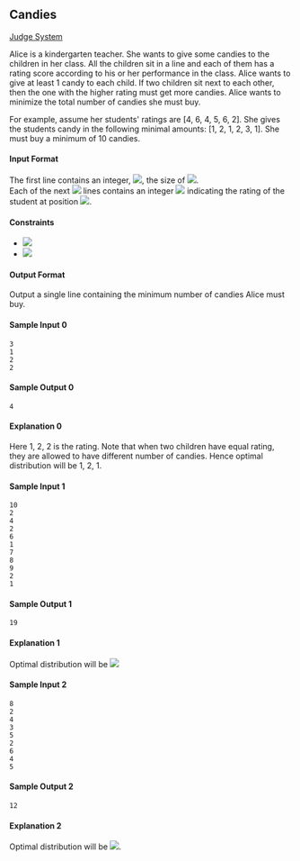 ## Candies

[Judge System](https://www.hackerrank.com/challenges/candies/problem)

Alice is a kindergarten teacher. She wants to give some candies to the children in her class.  All the children sit in a line and each of them has a rating score according to his or her performance in the class.  Alice wants to give at least 1 candy to each child. If two children sit next to each other, then the one with the higher rating must get more candies. Alice wants to minimize the total number of candies she must buy.

For example, assume her students' ratings are [4, 6, 4, 5, 6, 2]. She gives the students candy in the following minimal amounts: [1, 2, 1, 2, 3, 1]. She must buy a minimum of 10 candies.

#### Input Format

The first line contains an integer, <img src="https://latex.codecogs.com/svg.latex?\Large&space;n">, the size of <img src="https://latex.codecogs.com/svg.latex?\Large&space;arr">.<br>
Each of the next <img src="https://latex.codecogs.com/svg.latex?\Large&space;n"> lines contains an integer <img src="https://latex.codecogs.com/svg.latex?\Large&space;arr[i]"> indicating the rating of the student at position <img src="https://latex.codecogs.com/svg.latex?\Large&space;i">.

#### Constraints
- <img src="https://latex.codecogs.com/svg.latex?\Large&space;1\le{n}\le{10^5}">
- <img src="https://latex.codecogs.com/svg.latex?\Large&space;1\le{arr[i]\le{10^5}}">

#### Output Format

Output a single line containing the minimum number of candies Alice must buy.

#### Sample Input 0
```
3
1
2
2
```
#### Sample Output 0
```
4
```
#### Explanation 0

Here 1, 2, 2 is the rating. Note that when two children have equal rating, they are allowed to have different number of candies. Hence optimal distribution will be 1, 2, 1.

#### Sample Input 1
```
10
2
4
2
6
1
7
8
9
2
1
```
#### Sample Output 1
```
19
```
#### Explanation 1

Optimal distribution will be <img src="https://latex.codecogs.com/svg.latex?\Large&space;1,2,1,2,1,2,3,4,2,1">

#### Sample Input 2
```
8
2
4
3
5
2
6
4
5
```
#### Sample Output 2
```
12
```
#### Explanation 2

Optimal distribution will be <img src="https://latex.codecogs.com/svg.latex?\Large&space;1,2,1,2,1,2,1,2">.
